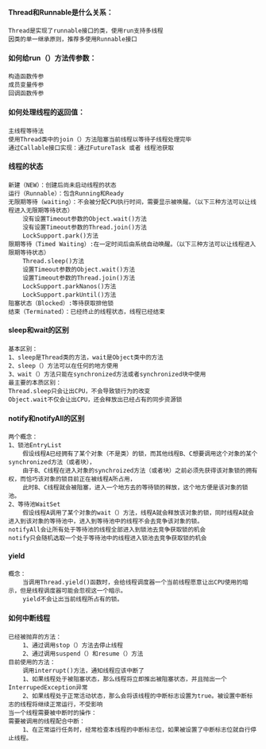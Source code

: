 #### Thread和Runnable是什么关系：   
    Thread是实现了runnable接口的类，使用run支持多线程
    因类的单一继承原则，推荐多使用Runnable接口

#### 如何给run（）方法传参数：
    构造函数传参
    成员变量传参
    回调函数传参

#### 如何处理线程的返回值：
    主线程等待法
    使用Thread类中的join（）方法阻塞当前线程以等待子线程处理完毕   
    通过Callable接口实现：通过FutureTask 或者 线程池获取
#### 线程的状态
    新建（NEW）：创建后尚未启动线程的状态   
    运行（Runnable）：包含Running和Ready
    无限期等待（waiting）：不会被分配CPU执行时间，需要显示被唤醒。（以下三种方法可以让线程进入无限期等待状态）
        没有设置Timeout参数的Object.wait()方法
        没有设置Timeout参数的Thread.join()方法
        LockSupport.park()方法
    限期等待（Timed Waiting）:在一定时间后由系统自动唤醒。（以下三种方法可以让线程进入限期等待状态）
        Thread.sleep()方法
        设置Timeout参数的Object.wait()方法
        设置Timeout参数的Thread.join()方法
        LockSupport.parkNanos()方法
        LockSupport.parkUntil()方法
    阻塞状态（Blocked）:等待获取排他锁
    结束（Terminated）：已经终止的线程状态，线程已经结束
    
#### sleep和wait的区别
    基本区别：
    1、sleep是Thread类的方法，wait是Object类中的方法
    2、sleep（）方法可以在任何的地方使用
    3、wait（）方法只能在synchronized方法或者synchronized块中使用
    最主要的本质区别：
    Thread.sleep只会让出CPU，不会导致锁行为的改变
    Object.wait不仅会让出CPU，还会释放出已经占有的同步资源锁
#### notify和notifyAll的区别
    两个概念：
    1、锁池EntryList
        假设线程A已经拥有了某个对象（不是类）的锁，而其他线程B、C想要调用这个对象的某个synchronized方法（或者块），
        由于B、C线程在进入对象的synchroized方法（或者块）之前必须先获得该对象锁的拥有权，而恰巧该对象的锁目前正在被线程A所占用，
        此时B、C线程就会被阻塞，进入一个地方去的等待锁的释放，这个地方便是该对象的锁池。
    2、等待池WaitSet
        假设线程A调用了某个对象的wait（）方法，线程A就会释放该对象的锁，同时线程A就会进入到该对象的等待池中，进入到等待池中的线程不会去竞争该对象的锁。
    notifyAll会让所有处于等待池的线程全部进入到锁池去竞争获取锁的机会
    notify只会随机选取一个处于等待池中的线程进入锁池去竞争获取锁的机会
#### yield
    概念：
        当调用Thread.yield()函数时，会给线程调度器一个当前线程愿意让出CPU使用的暗示，但是线程调度器可能会忽视这一个暗示。
        yield不会让出当前线程所占有的锁。
#### 如何中断线程
    已经被抛弃的方法：
        1、通过调用stop（）方法去停止线程
        2、通过调用suspend（）和resume（）方法 
    目前使用的方法：
        调用interrupt()方法，通知线程应该中断了
        1、如果线程处于被阻塞状态，那么线程将立即推出被阻塞状态，并且抛出一个InterrupedException异常
        2、如果线程处于正常活动状态，那么会将该线程的中断标志设置为true。被设置中断标志的线程将继续正常运行，不受影响
    当一个线程需要被中断时的操作：
    需要被调用的线程配合中断：
        1、在正常运行任务时，经常检查本线程的中断标志位，如果被设置了中断标志位就自行停止线程。

